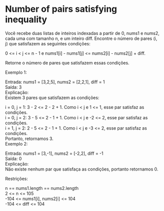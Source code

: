 # Number of pairs satisfying inequality

Você recebe duas listas de inteiros indexadas a partir de 0, nums1 e nums2, cada uma com tamanho n, e um inteiro diff. Encontre o número de pares (i, j) que satisfazem as seguintes condições:

0 <= i < j <= n - 1 e
nums1[i] - nums1[j] <= nums2[i] - nums2[j] + diff.

Retorne o número de pares que satisfazem essas condições.

Exemplo 1:

Entrada: nums1 = [3,2,5], nums2 = [2,2,1], diff = 1 <br>
Saída: 3 <br>
Explicação: <br>
Existem 3 pares que satisfazem as condições: <br>

i = 0, j = 1: 3 - 2 <= 2 - 2 + 1. Como i < j e 1 <= 1, esse par satisfaz as condições. <br>
i = 0, j = 2: 3 - 5 <= 2 - 1 + 1. Como i < j e -2 <= 2, esse par satisfaz as condições. <br>
i = 1, j = 2: 2 - 5 <= 2 - 1 + 1. Como i < j e -3 <= 2, esse par satisfaz as condições. <br>
Portanto, retornamos 3. <br>
Exemplo 2: <br>

Entrada: nums1 = [3,-1], nums2 = [-2,2], diff = -1 <br>
Saída: 0 <br>
Explicação: <br>
Não existe nenhum par que satisfaça as condições, portanto retornamos 0. <br>

Restrições: <br>

n == nums1.length == nums2.length <br>
2 <= n <= 105 <br>
-104 <= nums1[i], nums2[i] <= 104 <br>
-104 <= diff <= 104 <br>
